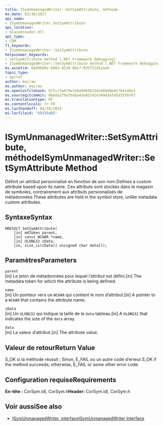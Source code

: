 ```yaml
---
title: ISymUnmanagedWriter::SetSymAttribute, méthode
ms.date: 03/30/2017
api_name:
- ISymUnmanagedWriter.SetSymAttribute
api_location:
- diasymreader.dll
api_type:
- COM
f1_keywords:
- ISymUnmanagedWriter::SetSymAttribute
helpviewer_keywords:
- SetSymAttribute method [.NET Framework debugging]
- ISymUnmanagedWriter::SetSymAttribute method [.NET Framework debugging]
ms.assetid: 64d9b80e-b883-4539-89c7-03573185a1eb
topic_type:
- apiref
author: mairaw
ms.author: mairaw
ms.openlocfilehash: 8ffcc3a079e7e9a9d69622dc6666bb0e7641d4e3
ms.sourcegitcommit: 0be8a279af6d8a43e03141e349d3efd5d35f8767
ms.translationtype: HT
ms.contentlocale: fr-FR
ms.lasthandoff: 04/18/2019
ms.locfileid: "59155465"
---
```

# <a name="isymunmanagedwritersetsymattribute-method"></a><span data-ttu-id="f2905-102">ISymUnmanagedWriter::SetSymAttribute, méthode</span><span class="sxs-lookup"><span data-stu-id="f2905-102">ISymUnmanagedWriter::SetSymAttribute Method</span></span>
<span data-ttu-id="f2905-103">Définit un attribut personnalisé en fonction de son nom.</span><span class="sxs-lookup"><span data-stu-id="f2905-103">Defines a custom attribute based upon its name.</span></span> <span data-ttu-id="f2905-104">Ces attributs sont stockés dans le magasin de symboles, contrairement aux attributs personnalisés de métadonnées.</span><span class="sxs-lookup"><span data-stu-id="f2905-104">These attributes are held in the symbol store, unlike metadata custom attributes.</span></span>  
  
## <a name="syntax"></a><span data-ttu-id="f2905-105">Syntaxe</span><span class="sxs-lookup"><span data-stu-id="f2905-105">Syntax</span></span>  
  
```  
HRESULT SetSymAttribute(  
    [in] mdToken parent,  
    [in] const WCHAR *name,  
    [in] ULONG32 cData,  
    [in, size_is(cData)] unsigned char data[]);  
```  
  
## <a name="parameters"></a><span data-ttu-id="f2905-106">Paramètres</span><span class="sxs-lookup"><span data-stu-id="f2905-106">Parameters</span></span>  
 `parent`  
 <span data-ttu-id="f2905-107">[in] Le jeton de métadonnées pour lequel l’attribut est défini.</span><span class="sxs-lookup"><span data-stu-id="f2905-107">[in] The metadata token for which the attribute is being defined.</span></span>  
  
 `name`  
 <span data-ttu-id="f2905-108">[in] Un pointeur vers un `WCHAR` qui contient le nom d’attribut.</span><span class="sxs-lookup"><span data-stu-id="f2905-108">[in] A pointer to a `WCHAR` that contains the attribute name.</span></span>  
  
 `cData`  
 <span data-ttu-id="f2905-109">[in] Un `ULONG32` qui indique la taille de la `data` tableau.</span><span class="sxs-lookup"><span data-stu-id="f2905-109">[in] A `ULONG32` that indicates the size of the `data` array.</span></span>  
  
 `data`  
 <span data-ttu-id="f2905-110">[in] La valeur d’attribut.</span><span class="sxs-lookup"><span data-stu-id="f2905-110">[in] The attribute value.</span></span>  
  
## <a name="return-value"></a><span data-ttu-id="f2905-111">Valeur de retour</span><span class="sxs-lookup"><span data-stu-id="f2905-111">Return Value</span></span>  
 <span data-ttu-id="f2905-112">S_OK si la méthode réussit ; Sinon, E_FAIL ou un autre code d’erreur.</span><span class="sxs-lookup"><span data-stu-id="f2905-112">S_OK if the method succeeds; otherwise, E_FAIL or some other error code.</span></span>  
  
## <a name="requirements"></a><span data-ttu-id="f2905-113">Configuration requise</span><span class="sxs-lookup"><span data-stu-id="f2905-113">Requirements</span></span>  
 <span data-ttu-id="f2905-114">**En-tête :** CorSym.idl, CorSym.h</span><span class="sxs-lookup"><span data-stu-id="f2905-114">**Header:** CorSym.idl, CorSym.h</span></span>  
  
## <a name="see-also"></a><span data-ttu-id="f2905-115">Voir aussi</span><span class="sxs-lookup"><span data-stu-id="f2905-115">See also</span></span>

- [<span data-ttu-id="f2905-116">ISymUnmanagedWriter, interface</span><span class="sxs-lookup"><span data-stu-id="f2905-116">ISymUnmanagedWriter Interface</span></span>](../../../../docs/framework/unmanaged-api/diagnostics/isymunmanagedwriter-interface.md)
